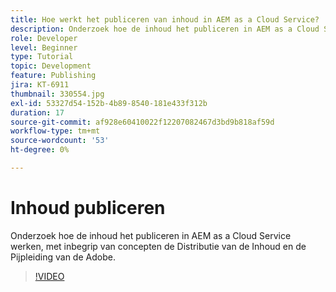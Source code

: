 ```yaml
---
title: Hoe werkt het publiceren van inhoud in AEM as a Cloud Service?
description: Onderzoek hoe de inhoud het publiceren in AEM as a Cloud Service werken, met inbegrip van concepten de Distributie van de Inhoud en de Pijpleiding van de Adobe.
role: Developer
level: Beginner
type: Tutorial
topic: Development
feature: Publishing
jira: KT-6911
thumbnail: 330554.jpg
exl-id: 53327d54-152b-4b89-8540-181e433f312b
duration: 17
source-git-commit: af928e60410022f12207082467d3bd9b818af59d
workflow-type: tm+mt
source-wordcount: '53'
ht-degree: 0%

---
```


# Inhoud publiceren

Onderzoek hoe de inhoud het publiceren in AEM as a Cloud Service werken, met inbegrip van concepten de Distributie van de Inhoud en de Pijpleiding van de Adobe.

>[!VIDEO](https://video.tv.adobe.com/v/330554?quality=12&learn=on)
